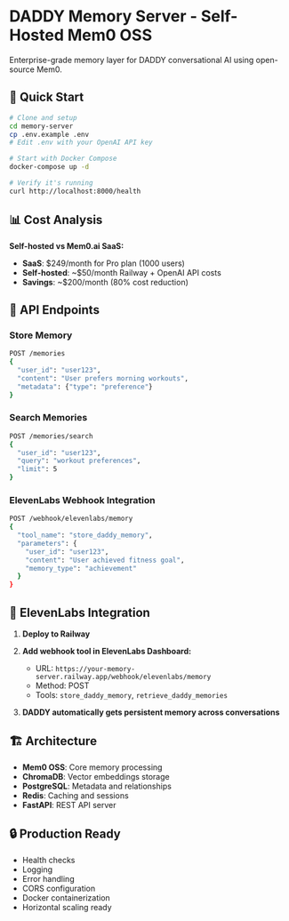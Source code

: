 # DADDY Memory Server - Self-Hosted Mem0 OSS

Enterprise-grade memory layer for DADDY conversational AI using open-source Mem0.

## 🚀 Quick Start

```bash
# Clone and setup
cd memory-server
cp .env.example .env
# Edit .env with your OpenAI API key

# Start with Docker Compose
docker-compose up -d

# Verify it's running
curl http://localhost:8000/health
```

## 📊 Cost Analysis

**Self-hosted vs Mem0.ai SaaS:**
- **SaaS**: $249/month for Pro plan (1000 users)
- **Self-hosted**: ~$50/month Railway + OpenAI API costs
- **Savings**: ~$200/month (80% cost reduction)

## 🔧 API Endpoints

### Store Memory
```bash
POST /memories
{
  "user_id": "user123",
  "content": "User prefers morning workouts",
  "metadata": {"type": "preference"}
}
```

### Search Memories
```bash
POST /memories/search
{
  "user_id": "user123",
  "query": "workout preferences",
  "limit": 5
}
```

### ElevenLabs Webhook Integration
```bash
POST /webhook/elevenlabs/memory
{
  "tool_name": "store_daddy_memory",
  "parameters": {
    "user_id": "user123",
    "content": "User achieved fitness goal",
    "memory_type": "achievement"
  }
}
```

## 🔗 ElevenLabs Integration

1. **Deploy to Railway**
2. **Add webhook tool in ElevenLabs Dashboard:**
   - URL: `https://your-memory-server.railway.app/webhook/elevenlabs/memory`
   - Method: POST
   - Tools: `store_daddy_memory`, `retrieve_daddy_memories`

3. **DADDY automatically gets persistent memory across conversations**

## 🏗️ Architecture

- **Mem0 OSS**: Core memory processing
- **ChromaDB**: Vector embeddings storage
- **PostgreSQL**: Metadata and relationships
- **Redis**: Caching and sessions
- **FastAPI**: REST API server

## 🔒 Production Ready

- Health checks
- Logging
- Error handling
- CORS configuration
- Docker containerization
- Horizontal scaling ready
